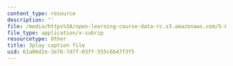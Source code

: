 ```yaml
---
content_type: resource
description: ''
file: /media/https%3A/open-learning-course-data-rc.s3.amazonaws.com/5-08j-biological-chemistry-ii-spring-2016/61a06d2e3e767d7f03ff555c6b47f3f5_RBH2RVDrJYI.srt
file_type: application/x-subrip
resourcetype: Other
title: 3play caption file
uid: 61a06d2e-3e76-7d7f-03ff-555c6b47f3f5
---
```


